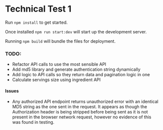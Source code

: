 # Technical Test 1

  

Run `npm install` to get started.

Once installed `npm run start:dev` will start up the development server.

Running `npm build` will bundle the files for deployment.

  

### TODO:
 - Refactor API calls to use the most sensible API
 - Add md5 library and generate authentication string dynamically
 - Add logic to API calls so they return data and pagination logic in one
 - Calculate servings size using ingredient API

#### Issues
 - Any authorized API endpoint returns unauthorized error with an identical MD5 string as the one sent in the request. It appears as though the Authorization header is being stripped before being sent as it is not present in the browser network request, however no evidence of this was found in testing. 
